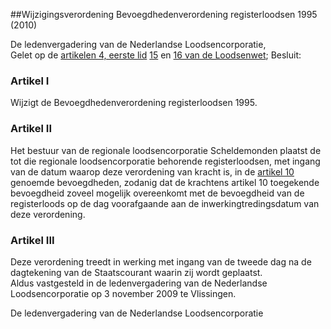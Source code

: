 <meta http-equiv='Content-Type' content='text/html; charset=utf-8' />

##Wijzigingsverordening Bevoegdhedenverordening registerloodsen 1995 (2010)

De ledenvergadering van de Nederlandse Loodsencorporatie,  
Gelet op de [artikelen 4, eerste lid](../../../../../../../wet/loodsenwet/BWBR0004365/README.md) [15](../../../../../../../wet/loodsenwet/BWBR0004365/README.md) en [16 van de Loodsenwet](../../../../../../../wet/loodsenwet/BWBR0004365/README.md);
Besluit:    

### Artikel  I  

Wijzigt de Bevoegdhedenverordening registerloodsen 1995. 

### Artikel  II  

Het bestuur van de regionale loodsencorporatie Scheldemonden plaatst de tot die regionale loodsencorporatie behorende registerloodsen, met ingang van de datum waarop deze verordening van kracht is, in de [artikel 10](../../../../../../../pbo/bevoegdhedenverordening/registerloodsen/1995/BWBR0007399/README.md) genoemde bevoegdheden, zodanig dat de krachtens artikel 10 toegekende bevoegdheid zoveel mogelijk overeenkomt met de bevoegdheid van de registerloods op de dag voorafgaande aan de inwerkingtredingsdatum van deze verordening. 

### Artikel  III  

Deze verordening treedt in werking met ingang van de tweede dag na de dagtekening van de Staatscourant waarin zij wordt geplaatst.  
Aldus vastgesteld in de ledenvergadering van de Nederlandse Loodsencorporatie op 3 november 2009 te Vlissingen.  

De ledenvergadering van de Nederlandse Loodsencorporatie    
